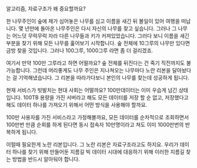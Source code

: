 알고리즘, 자료구조가 왜 중요할까요?

한 나무주인이 숲에 제가 심어놓은 나무를 심고 이름을 새긴 뒤 볼일이 있어 여행을 떠납니다.
몇 년만에 돌아온 나무주인은 다시 자신의 나무를 찾고 싶습니다. 그러나 그 나무는 어느덧 무럭무럭 자라
다른 나무들과 키가 커져있었습니다. 그러다 보니 이름을 새긴 부분을 찾기 위해 모든 나무를 훑어보기 시작합니다.
숲 전체에 10그루의 나무만 있다면 금방 찾을 것입니다.
그러나 100그루, 1000그루 라면 좀 더 걸리겠죠.

여기서 만약 100만 그루라고 하면 어떨까요? 숲 전체를 뒤진다는 건 죽기 직전까지도 불가능합니다.
그런데 머리좋게도 나무 주인은 지나쳐오는 나무마다 노란 리본을 달아놨다는 걸 기억해냈습니다.
그 리본을 따라가다보니 본인의 나무를 찾는데 성공하게 됩니다.

현재 서비스가 빗발치는 현대 사회는 어떨까요? 100만데이터는 이미 우습게 넘긴 상태입니다.
100TB 용량을 가진 서버라고 해도 모든 데이터를 저장 할 순 없고, 저장했다고 해도 데이터 하나를 가져오기 위해서
어떤 방식을 사용해야 할까요. 

100만 사용자를 가진 서비스라고 가정해볼까요, 모든 데이터를 순차적으로 조회하면서 100만번 만큼 순회를 하게 된다면
동시 접속자 10만명이라고 쳐도 이미 1000만번의 반복하게 됩니다.

이럴때 필요한게 노란 리본입니다. 그 노란 리본은 자료구조라고도 하지요. 우리가 데이터 하나를 찾기 위해 만들어둔 지름길
빅 데이터 시대에 대응하기 위해 이러한 지름길 찾는 방법을 반드시 알아둬야 합니다.

